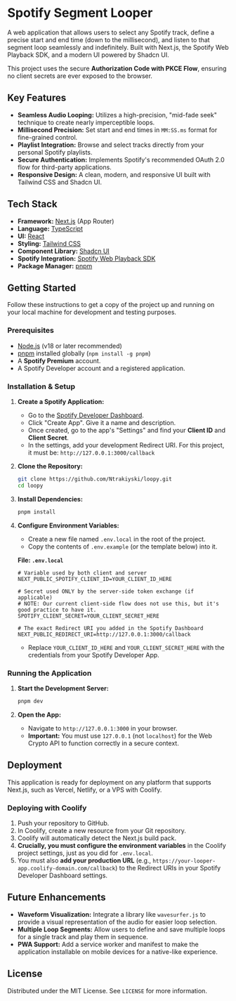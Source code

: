 # Spotify Segment Looper

A web application that allows users to select any Spotify track, define a precise start and end time (down to the millisecond), and listen to that segment loop seamlessly and indefinitely. Built with Next.js, the Spotify Web Playback SDK, and a modern UI powered by Shadcn UI.

This project uses the secure **Authorization Code with PKCE Flow**, ensuring no client secrets are ever exposed to the browser.

## Key Features

*   **Seamless Audio Looping:** Utilizes a high-precision, "mid-fade seek" technique to create nearly imperceptible loops.
*   **Millisecond Precision:** Set start and end times in `MM:SS.ms` format for fine-grained control.
*   **Playlist Integration:** Browse and select tracks directly from your personal Spotify playlists.
*   **Secure Authentication:** Implements Spotify's recommended OAuth 2.0 flow for third-party applications.
*   **Responsive Design:** A clean, modern, and responsive UI built with Tailwind CSS and Shadcn UI.

## Tech Stack

*   **Framework:** [Next.js](https://nextjs.org/) (App Router)
*   **Language:** [TypeScript](https://www.typescriptlang.org/)
*   **UI:** [React](https://reactjs.org/)
*   **Styling:** [Tailwind CSS](https://tailwindcss.com/)
*   **Component Library:** [Shadcn UI](https://ui.shadcn.com/)
*   **Spotify Integration:** [Spotify Web Playback SDK](https://developer.spotify.com/documentation/web-playback-sdk/)
*   **Package Manager:** [pnpm](https://pnpm.io/)

## Getting Started

Follow these instructions to get a copy of the project up and running on your local machine for development and testing purposes.

### Prerequisites

*   [Node.js](https://nodejs.org/) (v18 or later recommended)
*   [pnpm](https://pnpm.io/installation) installed globally (`npm install -g pnpm`)
*   A **Spotify Premium** account.
*   A Spotify Developer account and a registered application.

### Installation & Setup

1.  **Create a Spotify Application:**
    *   Go to the [Spotify Developer Dashboard](https://developer.spotify.com/dashboard).
    *   Click "Create App". Give it a name and description.
    *   Once created, go to the app's "Settings" and find your **Client ID** and **Client Secret**.
    *   In the settings, add your development Redirect URI. For this project, it must be: `http://127.0.0.1:3000/callback`

2.  **Clone the Repository:**
    ```bash
    git clone https://github.com/Ntrakiyski/loopy.git
    cd loopy
    ```

3.  **Install Dependencies:**
    ```bash
    pnpm install
    ```

4.  **Configure Environment Variables:**
    *   Create a new file named `.env.local` in the root of the project.
    *   Copy the contents of `.env.example` (or the template below) into it.

    **File: `.env.local`**
    ```env
    # Variable used by both client and server
    NEXT_PUBLIC_SPOTIFY_CLIENT_ID=YOUR_CLIENT_ID_HERE

    # Secret used ONLY by the server-side token exchange (if applicable)
    # NOTE: Our current client-side flow does not use this, but it's good practice to have it.
    SPOTIFY_CLIENT_SECRET=YOUR_CLIENT_SECRET_HERE

    # The exact Redirect URI you added in the Spotify Dashboard
    NEXT_PUBLIC_REDIRECT_URI=http://127.0.0.1:3000/callback
    ```
    *   Replace `YOUR_CLIENT_ID_HERE` and `YOUR_CLIENT_SECRET_HERE` with the credentials from your Spotify Developer App.

### Running the Application

1.  **Start the Development Server:**
    ```bash
    pnpm dev
    ```

2.  **Open the App:**
    *   Navigate to `http://127.0.0.1:3000` in your browser.
    *   **Important:** You must use `127.0.0.1` (not `localhost`) for the Web Crypto API to function correctly in a secure context.

## Deployment

This application is ready for deployment on any platform that supports Next.js, such as Vercel, Netlify, or a VPS with Coolify.

### Deploying with Coolify

1.  Push your repository to GitHub.
2.  In Coolify, create a new resource from your Git repository.
3.  Coolify will automatically detect the Next.js build pack.
4.  **Crucially, you must configure the environment variables** in the Coolify project settings, just as you did for `.env.local`.
5.  You must also **add your production URL** (e.g., `https://your-looper-app.coolify-domain.com/callback`) to the Redirect URIs in your Spotify Developer Dashboard settings.

## Future Enhancements

*   **Waveform Visualization:** Integrate a library like `wavesurfer.js` to provide a visual representation of the audio for easier loop selection.
*   **Multiple Loop Segments:** Allow users to define and save multiple loops for a single track and play them in sequence.
*   **PWA Support:** Add a service worker and manifest to make the application installable on mobile devices for a native-like experience.

## License

Distributed under the MIT License. See `LICENSE` for more information.

